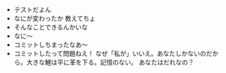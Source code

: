 - テストだよん
- なにが変わったか 教えてちょ
- そんなことできるんかいな
- なに～
- コミットしちまったなあ～
- コミットしたって問題ねえ！
なぜ「私が」いいえ。あなたしかないのだから。大きな鯉は平に革を下る。記憶のない。
あなたはだれなの？
